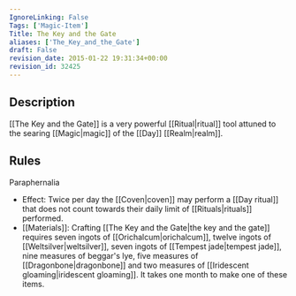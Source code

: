 ```yaml
---
IgnoreLinking: False
Tags: ['Magic-Item']
Title: The Key and the Gate
aliases: ['The_Key_and_the_Gate']
draft: False
revision_date: 2015-01-22 19:31:34+00:00
revision_id: 32425
---
```


## Description
[[The Key and the Gate]] is a very powerful [[Ritual|ritual]] tool attuned to the searing [[Magic|magic]] of the [[Day]] [[Realm|realm]].
## Rules
Paraphernalia
* Effect: Twice per day the [[Coven|coven]] may perform a [[Day ritual]] that does not count towards their daily limit of [[Rituals|rituals]] performed.
* [[Materials]]: Crafting [[The Key and the Gate|the key and the gate]] requires seven ingots of [[Orichalcum|orichalcum]], twelve ingots of [[Weltsilver|weltsilver]], seven ingots of [[Tempest jade|tempest jade]], nine measures of beggar's lye, five measures of [[Dragonbone|dragonbone]] and two measures of [[Iridescent gloaming|iridescent gloaming]]. It takes one month to make one of these items.